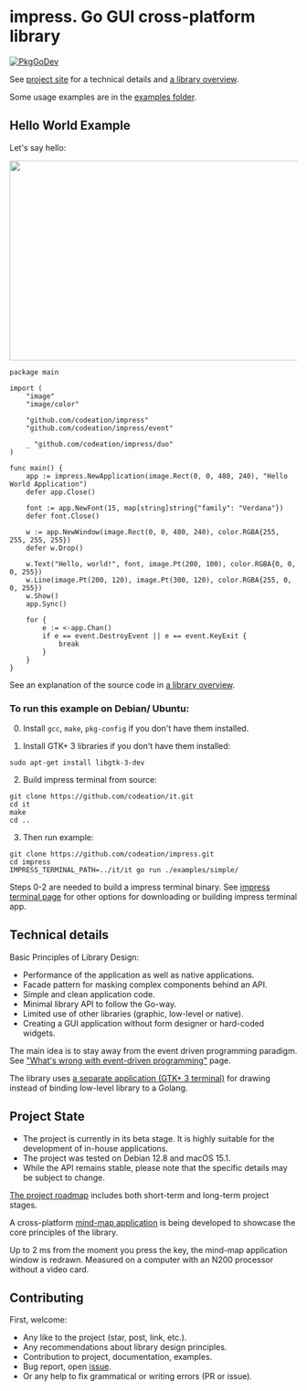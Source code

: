 # impress. Go GUI cross-platform library

[![PkgGoDev](https://pkg.go.dev/badge/github.com/codeation/impress)](https://pkg.go.dev/github.com/codeation/impress)

See [project site](https://codeation.github.io/impress/) for a technical details
and [a library overview](https://codeation.github.io/impress/library-overview.html).

Some usage examples are in the [examples folder](https://github.com/codeation/impress/tree/master/examples).

## Hello World Example

Let's say hello:

<img src="https://codeation.github.io/images/hello_small.png" width="545" height="350" />

```
package main

import (
    "image"
    "image/color"

    "github.com/codeation/impress"
    "github.com/codeation/impress/event"

    _ "github.com/codeation/impress/duo"
)

func main() {
    app := impress.NewApplication(image.Rect(0, 0, 480, 240), "Hello World Application")
    defer app.Close()

    font := app.NewFont(15, map[string]string{"family": "Verdana"})
    defer font.Close()

    w := app.NewWindow(image.Rect(0, 0, 480, 240), color.RGBA{255, 255, 255, 255})
    defer w.Drop()

    w.Text("Hello, world!", font, image.Pt(200, 100), color.RGBA{0, 0, 0, 255})
    w.Line(image.Pt(200, 120), image.Pt(300, 120), color.RGBA{255, 0, 0, 255})
    w.Show()
    app.Sync()

    for {
        e := <-app.Chan()
        if e == event.DestroyEvent || e == event.KeyExit {
            break
        }
    }
}
```

See an explanation of the source code in [a library overview](https://codeation.github.io/impress/library-overview.html).

### To run this example on Debian/ Ubuntu:

0. Install `gcc`, `make`, `pkg-config` if you don't have them installed.

1. Install GTK+ 3 libraries if you don't have them installed:

```
sudo apt-get install libgtk-3-dev
```

2. Build impress terminal from source:

```
git clone https://github.com/codeation/it.git
cd it
make
cd ..
```

3. Then run example:

```
git clone https://github.com/codeation/impress.git
cd impress
IMPRESS_TERMINAL_PATH=../it/it go run ./examples/simple/
```

Steps 0-2 are needed to build a impress terminal binary. See [impress terminal page](https://codeation.github.io/impress/it-driver.html) for other options for downloading or building impress terminal app.

## Technical details

Basic Principles of Library Design:

- Performance of the application as well as native applications.
- Facade pattern for masking complex components behind an API.
- Simple and clean application code.
- Minimal library API to follow the Go-way.
- Limited use of other libraries (graphic, low-level or native).
- Creating a GUI application without form designer or hard-coded widgets.

The main idea is to stay away from the event driven programming paradigm. See
["What's wrong with event-driven programming"](https://codeation.github.io/impress/what-is-wrong-with-event-oriented-programming.html)
page.

The library uses 
[a separate application (GTK+ 3 terminal)](https://codeation.github.io/impress/it-driver.html) for drawing instead of binding low-level library to a Golang.

## Project State

- The project is currently in its beta stage. It is highly suitable for the development of in-house applications.
- The project was tested on Debian 12.8 and macOS 15.1.
- While the API remains stable, please note that the specific details may be subject to change.

[The project roadmap](https://codeation.github.io/impress/roadmap.html)
includes both short-term and long-term project stages. 

A cross-platform [mind-map application](https://codeation.github.io/lineation/) is being developed to showcase the core principles of the library.

Up to 2 ms from the moment you press the key, the mind-map application window is redrawn. Measured on a computer with an N200 processor without a video card.

## Contributing

First, welcome:

- Any like to the project (star, post, link, etc.).
- Any recommendations about library design principles.
- Contribution to project, documentation, examples.
- Bug report, open [issue](https://github.com/codeation/impress/issues).
- Or any help to fix grammatical or writing errors (PR or issue).
